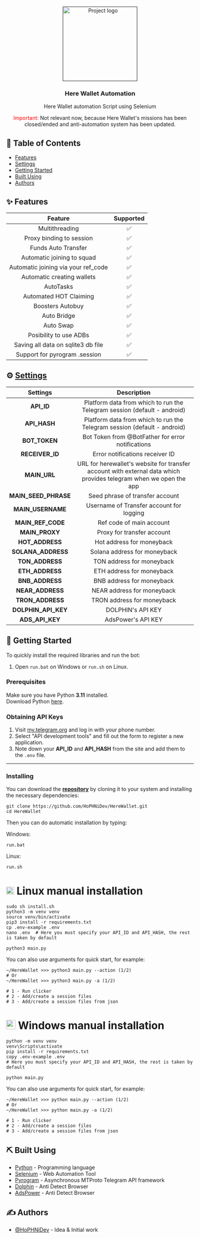 <p align="center">
  <a href="" rel="noopener">
 <img width=200px height=200px src="https://tgapp.herewallet.app/images/Dragon_intro.png" alt="Project logo"></a>
</p>

<h3 align="center">Here Wallet Automation</h3>

<p align="center"> Here Wallet automation Script using Selenium
    <br> 
</p>

<p align="center"> <span style="color:red">Important: </span> Not relevant now, because Here Wallet's missions has been closed/ended and anti-automation system has been updated.
    <br> 
</p>

## 📝 Table of Contents

- [Features](#features)
- [Settings](#settings)
- [Getting Started](#getting_started)
- [Built Using](#built_using)
- [Authors](#authors)

## ✨ Features <a name = "features"></a> 
|Feature|Supported|
|:-----:|:-------:|
|Multithreading|✅|
|Proxy binding to session|✅|
|Funds Auto Transfer|✅|
|Automatic joining to squad|✅|
|Automatic joining via your ref_code|✅|
|Automatic creating wallets|✅|
|AutoTasks|✅|
|Automated HOT Claiming|✅|
|Boosters Autobuy|✅|
|Auto Bridge|✅|
|Auto Swap|✅|
|Posibility to use ADBs|✅|
|Saving all data on sqlite3 db file|✅|
|Support for pyrogram .session|✅|

## ⚙️ [Settings](https://github.com/HoPHNiDev/HereWallet/blob/main/.env-example/) <a name = "settings"></a>
|Settings|Description|
|:------:|:---------:|
|**API_ID**|Platform data from which to run the Telegram session (default - android)|
|**API_HASH**|Platform data from which to run the Telegram session (default - android)|
|**BOT_TOKEN**|Bot Token from @BotFather for error notifications|
|**RECEIVER_ID**|Error notifications receiver ID|
|**MAIN_URL**|URL for herewallet's website for transfer account with external data which provides telegram when we open the app|
|**MAIN_SEED_PHRASE**|Seed phrase of transfer account|
|**MAIN_USERNAME**|Username of Transfer account for logging|
|**MAIN_REF_CODE**|Ref code of main account|
|**MAIN_PROXY**|Proxy for transfer account|
|**HOT_ADDRESS**|Hot address for moneyback|
|**SOLANA_ADDRESS**|Solana address for moneyback|
|**TON_ADDRESS**|TON address for moneyback|
|**ETH_ADDRESS**|ETH address for moneyback|
|**BNB_ADDRESS**|BNB address for moneyback|
|**NEAR_ADDRESS**|NEAR address for moneyback|
|**TRON_ADDRESS**|TRON address for moneyback|
|**DOLPHIN_API_KEY**|DOLPHIN's API KEY|
|**ADS_API_KEY**|AdsPower's API KEY|


## 🏁 Getting Started <a name = "getting_started"></a>

To quickly install the required libraries and run the bot:

1. Open `run.bat` on Windows or `run.sh` on Linux.

### Prerequisites

Make sure you have Python **3.11** installed.  
Download Python [here](https://www.python.org/downloads/).

### Obtaining API Keys

1. Visit [my.telegram.org](https://my.telegram.org) and log in with your phone number.
2. Select "API development tools" and fill out the form to register a new application.
3. Note down your **API_ID** and **API_HASH** from the site and add them to the `.env` file.

---

### Installing

You can download the [**repository**](https://github.com/HoPHNiDev/HereWallet) by cloning it to your system and installing the necessary dependencies:
```shell
git clone https://github.com/HoPHNiDev/HereWallet.git
cd HereWallet
```

Then you can do automatic installation by typing:

Windows:
```shell
run.bat
```

Linux:
```shell
run.sh
```

# <img src="https://upload.wikimedia.org/wikipedia/commons/3/35/Tux.svg" alt="Tux" width="21" /> Linux manual installation
```shell
sudo sh install.sh
python3 -m venv venv
source venv/bin/activate
pip3 install -r requirements.txt
cp .env-example .env
nano .env  # Here you must specify your API_ID and API_HASH, the rest is taken by default

python3 main.py
```

You can also use arguments for quick start, for example:
```shell
~/HereWallet >>> python3 main.py --action (1/2)
# Or
~/HereWallet >>> python3 main.py -a (1/2)

# 1 - Run clicker
# 2 - Add/create a session files
# 3 - Add/create a session files from json
```

# <img src="https://upload.wikimedia.org/wikipedia/commons/5/5f/Windows_logo_-_2012.svg" alt="Windows Logo" width="25" /> Windows manual installation
```shell
python -m venv venv
venv\Scripts\activate
pip install -r requirements.txt
copy .env-example .env
# Here you must specify your API_ID and API_HASH, the rest is taken by default

python main.py
```

You can also use arguments for quick start, for example:
```shell
~/HereWallet >>> python main.py --action (1/2)
# Or
~/HereWallet >>> python main.py -a (1/2)

# 1 - Run clicker
# 2 - Add/create a session files
# 3 - Add/create a session files from json
```

## ⛏️ Built Using <a name = "built_using"></a>

- [Python](https://www.python.com/) - Programming language
- [Selenium](https://selenium.dev/) - Web Automation Tool
- [Pyrogram](https://pyrogram.org/) - Asynchronous MTProto Telegram API framework
- [Dolphin](https://dolphin-anty.com/en/) - Anti Detect Browser
- [AdsPower](https://www.adspower.com/) - Anti Detect Browser

## ✍️ Authors <a name = "authors"></a>

- [@HoPHNiDev](https://github.com/HoPHNiDev) - Idea & Initial work
